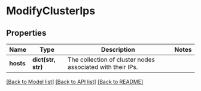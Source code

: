 # ModifyClusterIps

## Properties
Name | Type | Description | Notes
------------ | ------------- | ------------- | -------------
**hosts** | **dict(str, str)** | The collection of cluster nodes associated with their IPs. | 

[[Back to Model list]](../README.md#documentation-for-models) [[Back to API list]](../README.md#documentation-for-api-endpoints) [[Back to README]](../README.md)

